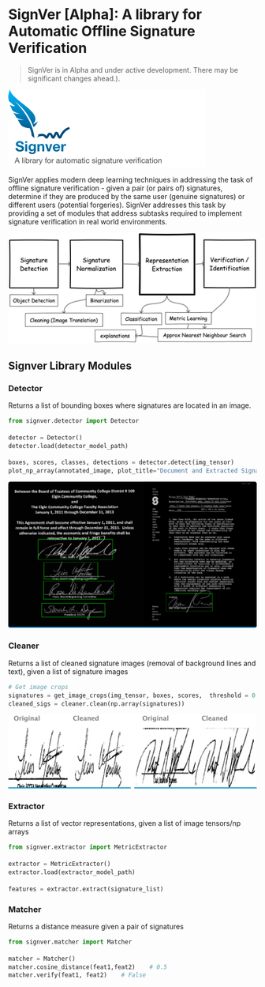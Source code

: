 # SignVer [Alpha]: A library for Automatic Offline Signature Verification

> SignVer is in Alpha and under active development. There may be significant changes ahead.).

![signver logo - a library for automatic signature verification](docs/images/logo.png)

SignVer applies modern deep learning techniques in addressing the task of offline signature verification -
given a pair (or pairs of) signatures, determine if they are produced by the same user (genuine signatures) or different users (potential forgeries). SignVer addresses this task by providing a set of modules that address subtasks required to implement signature verification in real world environments.

![signver architecture](docs/images/signature_pipeline.png)

## Signver Library Modules

### Detector

Returns a list of bounding boxes where signatures are located in an image.

```python
from signver.detector import Detector

detector = Detector()
detector.load(detector_model_path)

boxes, scores, classes, detections = detector.detect(img_tensor)
plot_np_array(annotated_image, plot_title="Document and Extracted Signatures")

```

![localizer](docs/images/localizer.png)

### Cleaner

Returns a list of cleaned signature images (removal of background lines and text), given a list of signature images

```python
# Get image crops
signatures = get_image_crops(img_tensor, boxes, scores,  threshold = 0.22 )
cleaned_sigs = cleaner.clean(np.array(signatures))

```

![cleaner](docs/images/cleaned.jpg)

### Extractor

Returns a list of vector representations, given a list of image tensors/np arrays

```python
from signver.extractor import MetricExtractor

extractor = MetricExtractor()
extractor.load(extractor_model_path)

features = extractor.extract(signature_list)
```

### Matcher

Returns a distance measure given a pair of signatures

```python
from signver.matcher import Matcher

matcher = Matcher()
matcher.cosine_distance(feat1,feat2)    # 0.5
matcher.verify(feat1, feat2)    # False
```
